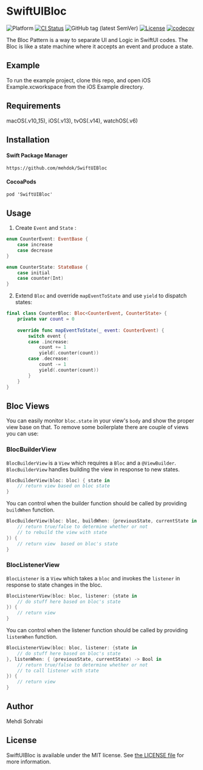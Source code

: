 # SwiftUIBloc

![Platform](https://img.shields.io/badge/platform-iOS%20%7C%20tvOS%20%7C%20macOS%20%7C%20watchOS-lightgrey) [![CI Status](http://img.shields.io/travis/mehdok/SwiftUIBloc.svg?style=flat)](https://travis-ci.org/mehdok/SwiftUIBloc)
![GitHub tag (latest SemVer)](https://img.shields.io/github/v/tag/mehdok/SwiftUIBloc)
[![License](https://img.shields.io/github/license/mehdok/SwiftUIBloc)](LICENSE) [![codecov](https://codecov.io/gh/mehdok/SwiftUIBloc/branch/master/graph/badge.svg)](https://codecov.io/gh/mehdok/SwiftUIBloc)

The Bloc Pattern is a way to separate UI and Logic in SwiftUI codes.
The Bloc is like a state machine where it accepts an event and produce a state.

## Example

To run the example project, clone this repo, and open iOS Example.xcworkspace from the iOS Example directory.


## Requirements
macOS(.v10_15), iOS(.v13), tvOS(.v14), watchOS(.v6)

## Installation

#### Swift Package Manager

`https://github.com/mehdok/SwiftUIBloc`

#### CocoaPods

`pod 'SwiftUIBloc'`

## Usage

1) Create `Event` and `State` :

````swift
enum CounterEvent: EventBase {
    case increase
    case decrease
}
````

````swift
enum CounterState: StateBase {
    case initial
    case counter(Int)
}
````

2) Extend `Bloc` and override `mapEventToState`  and use `yield` to dispatch states:

````swift
final class CounterBloc: Bloc<CounterEvent, CounterState> {
    private var count = 0
    
    override func mapEventToState(_ event: CounterEvent) {
        switch event {
        case .increase:
            count += 1
            yield(.counter(count))
        case .decrease:
            count -= 1
            yield(.counter(count))
        }
    }
}
````

## Bloc Views

You can easily monitor `bloc.state` in your view's `body` and show the proper view base on that.
To remove some boilerplate there are couple of views you can use:

### BlocBuilderView

`BlocBuilderView` is a `View` which requires a `Bloc` and  a `@ViewBuilder`.   `BlocBuilderView` handles building the view in response to new states. 

````swift
BlocBuilderView(bloc: bloc) { state in
    // return view based on bloc state
}
````

You can control when the builder function should be called by providing `buildWhen` function.

````swift
BlocBuilderView(bloc: bloc, buildWhen: {previousState, currentState in
    // return true/false to determine whether or not
    // to rebuild the view with state
}) {
    // return view  based on bloc's state
}
````
### BlocListenerView

`BlocListener` is a `View` which takes a `bloc` and invokes the `listener` in response to state changes in the bloc.

````swift
BlocListenerView(bloc: bloc, listener: {state in
    // do stuff here based on bloc's state
}) {
    // return view
}
````

You can control when the listener function should be called by providing `listenWhen` function.

````swift
BlocListenerView(bloc: bloc, listener: {state in
    // do stuff here based on bloc's state
}, listenWhen: { (previousState, currentState) -> Bool in
    // return true/false to determine whether or not
    // to call listener with state
}) {
    // return view 
}
````


## Author

Mehdi Sohrabi


## License

SwiftUIBloc is available under the MIT license. See [the LICENSE file](LICENSE) for more information.
